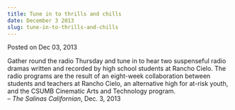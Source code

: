```yaml
---
title: Tune in to thrills and chills
date: December 3 2013
slug: tune-in-to-thrills-and-chills
---
```





<span class="date">Posted on Dec 03, 2013    </span>
<p>Gather round the radio Thursday and tune in to hear two
suspenseful radio dramas written and recorded by high school
students at Rancho Cielo. The radio programs are the result of an
eight-week collaboration between students and teachers at Rancho
Cielo, an alternative high for at-risk youth, and the CSUMB
Cinematic Arts and Technology program.<br>
&#x2013; <em>The Salinas Californian</em>, Dec. 3, 2013</br></p>






